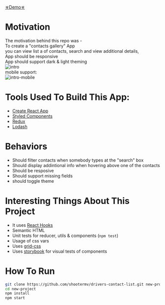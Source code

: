 [☣︎Demo☣︎](http://shootermv.github.io/drivers-contact-list/)  

# Motivation
The motivation behind this repo was -  
To create a "contacts gallery" App   
you can view list a of contacts, search and view additional details,  
App should be responsive  
App should support dark & light theming  
![intro](https://raw.githubusercontent.com/shootermv/drivers-contact-list/master/screen.png?raw=true)  
mobile support:  
![intro-mobile](https://raw.githubusercontent.com/shootermv/drivers-contact-list/master/screen-mobile.png?raw=true)  

# Tools Used To Build This App:  
- [Create React App](https://reactjs.org/docs/create-a-new-react-app.html)
- [Styled Components](https://styled-components.com/)
- [Redux](https://redux.js.org/)
- [Lodash](https://lodash.com/)

# Behaviors
* Should filter contacts when somebody types at the "search" box
* Should display addintional info when hovering above one of the contacts
* Should be resposive
* Should support missing fields
* should toggle theme

# Interesting Things About This Project
* It uses [React Hooks](https://reactjs.org/docs/hooks-intro.html)
* Semantic HTML
* Unit tests for reducer, utils & components  (```npm test```)
* Usage of css vars
* Uses [grid-css](https://css-tricks.com/snippets/css/complete-guide-grid/)
* Uses [storybook](https://storybook.js.org/) for visual tests of components

# How To Run
 ```bash
git clone https://github.com/shootermv/drivers-contact-list.git new-project
cd new-project
npm install
npm start
```        
